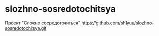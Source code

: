 # slozhno-sosredotochitsya
Проект "Сложно сосредоточиться"
https://github.com/sh1yuu/slozhno-sosredotochitsya.git